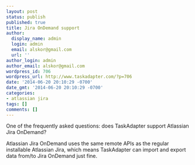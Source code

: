 ```yaml
---
layout: post
status: publish
published: true
title: Jira OnDemand support
author:
  display_name: admin
  login: admin
  email: alskor@gmail.com
  url: ''
author_login: admin
author_email: alskor@gmail.com
wordpress_id: 706
wordpress_url: http://www.taskadapter.com/?p=706
date: '2014-06-20 20:10:29 -0700'
date_gmt: '2014-06-20 20:10:29 -0700'
categories:
- atlassian jira
tags: []
comments: []
---
```

<p>One of the frequently asked questions: does TaskAdapter support Atlassian Jira OnDemand?</p>
<p>Atlassian Jira OnDemand uses the same remote APIs as the regular installable Atlassian Jira, which means TaskAdapter can import and export data from/to Jira OnDemand just fine.</p>
